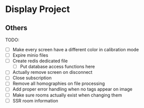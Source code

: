 # Display Project

## Others

TODO:

- [ ] Make every screen have a different color in calibration mode
- [ ] Expire minio files
- [ ] Create redis dedicated file
  - [ ] Put database access functions here
- [ ] Actually remove screen on disconnect
- [ ] Close subscription
- [ ] Remove all homographies on file processing
- [ ] Add proper error handling when no tags appear on image
- [ ] Make sure rooms actually exist when changing them
- [ ] SSR room information
